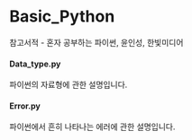 # Basic_Python
참고서적 - 혼자 공부하는 파이썬, 윤인성, 한빛미디어

#### Data_type.py
파이썬의 자료형에 관한 설명입니다.

#### Error.py
파이썬에서 흔히 나타나는 에러에 관한 설명입니다.
